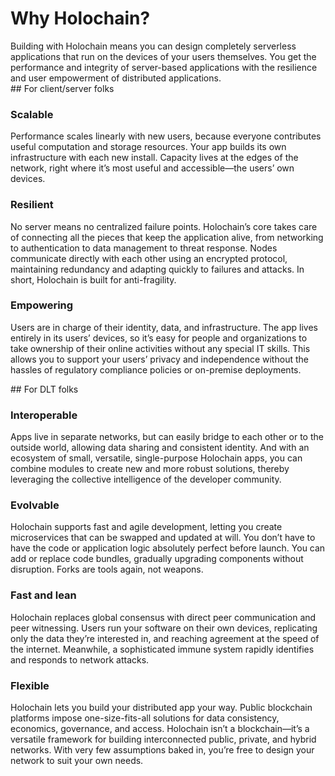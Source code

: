 # Why Holochain?

<div class="coreconcepts-intro" markdown=1>
Building with Holochain means you can design completely serverless applications that run on the devices of your users themselves. You get the performance and integrity of server-based applications with the resilience and user empowerment of distributed applications.
</div>

<div class="heading-tile" style="background-image:url(../img/tile-1.jpg);" markdown=1>
## For client/server folks
</div>

### Scalable

Performance scales linearly with new users, because everyone contributes useful computation and storage resources. Your app builds its own infrastructure with each new install. Capacity lives at the edges of the network, right where it’s most useful and accessible—the users’ own devices.

### Resilient

No server means no centralized failure points. Holochain’s core takes care of connecting all the pieces that keep the application alive, from networking to authentication to data management to threat response. Nodes communicate directly with each other using an encrypted protocol, maintaining redundancy and adapting quickly to failures and attacks. In short, Holochain is built for anti-fragility.

### Empowering

Users are in charge of their identity, data, and infrastructure. The app lives entirely in its users’ devices, so it’s easy for people and organizations to take ownership of their online activities without any special IT skills. This allows you to support your users’ privacy and independence without the hassles of regulatory compliance policies or on-premise deployments.


<div class="heading-tile" style="background-image:url(../img/tile-2.jpg);" markdown=1>
## For DLT folks
</div>

### Interoperable

Apps live in separate networks, but can easily bridge to each other or to the outside world, allowing data sharing and consistent identity. And with an ecosystem of small, versatile, single-purpose Holochain apps, you can combine modules to create new and more robust solutions, thereby leveraging the collective intelligence of the developer community.

### Evolvable

Holochain supports fast and agile development, letting you create microservices that can be swapped and updated at will. You don’t have to have the code or application logic absolutely perfect before launch. You can add or replace code bundles, gradually upgrading components without disruption. Forks are tools again, not weapons.

### Fast and lean

Holochain replaces global consensus with direct peer communication and peer witnessing. Users run your software on their own devices, replicating only the data they’re interested in, and reaching agreement at the speed of the internet. Meanwhile, a sophisticated immune system rapidly identifies and responds to network attacks.

### Flexible

Holochain lets you build your distributed app your way. Public blockchain platforms impose one-size-fits-all solutions for data consistency, economics, governance, and access. Holochain isn’t a blockchain—it’s a versatile framework for building interconnected public, private, and hybrid networks. With very few assumptions baked in, you’re free to design your network to suit your own needs.